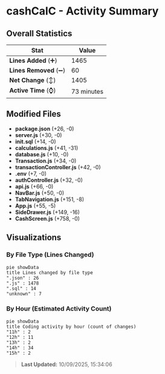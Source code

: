 # cashCalC - Activity Summary 

## Overall Statistics

| Stat                   | Value                                                             |
| ---------------------- | ----------------------------------------------------------------- |
| **Lines Added** (➕)   | 1465                                          |
| **Lines Removed** (➖) | 60                                        |
| **Net Change** (↕)    | 1405                |
| **Active Time** (⌚)   | 73 minutes |


## Modified Files
- **package.json** (+26, -0)
- **server.js** (+30, -0)
- **init.sql** (+14, -0)
- **calculations.js** (+41, -31)
- **database.js** (+10, -0)
- **Transaction.js** (+34, -0)
- **transactionController.js** (+42, -0)
- **.env** (+7, -0)
- **authController.js** (+32, -0)
- **api.js** (+66, -0)
- **NavBar.js** (+50, -0)
- **TabNavigation.js** (+151, -8)
- **App.js** (+55, -5)
- **SideDrawer.js** (+149, -16)
- **CashScreen.js** (+758, -0)

## Visualizations

### By File Type (Lines Changed)

```mermaid
pie showData
title Lines changed by file type
".json" : 26
".js" : 1478
".sql" : 14
"unknown" : 7
```

### By Hour (Estimated Activity Count)

```mermaid
pie showData
title Coding activity by hour (count of changes)
"11h" : 2
"12h" : 11
"13h" : 2
"14h" : 34
"15h" : 2
```


> **Last Updated:** 10/09/2025, 15:34:06